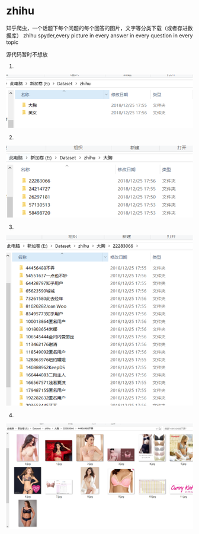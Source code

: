 # zhihu
知乎爬虫，一个话题下每个问题的每个回答的图片，文字等分类下载（或者存进数据库） zhihu  spyder,every picture in every answer in every question in every topic

源代码暂时不想放

1.

![image](https://github.com/BitArtificial/zhihu/blob/master/1.png)

2.

![image](https://github.com/BitArtificial/zhihu/blob/master/2.png)

3.

![image](https://github.com/BitArtificial/zhihu/blob/master/3.png)

4.

![image](https://github.com/BitArtificial/zhihu/blob/master/4.png)
